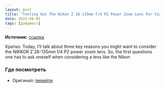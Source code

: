 ```yaml
---
layout: post
title: "Testing Out The Nikon Z 28-135mm f/4 PZ Power Zoom Lens For Video"
date: 2025-08-05
tags: [дайджест]
---
```


**Источник:** [ссылка](https://fstoppers.com/reviews/testing-out-nikon-z-28-135mm-f4-pz-power-zoom-lens-video-707231?utm_source=FS_RSS&utm_medium=RSS&utm_campaign=Main_RSS)

Кратко: Today, I’ll talk about three key reasons you might want to consider the NIKKOR Z 28-135mm f/4 PZ power zoom lens. So, the first questions one has to ask oneself when considering a lens like the Nikon 

### Где посмотреть
- Оригинал: [перейти]({link})
